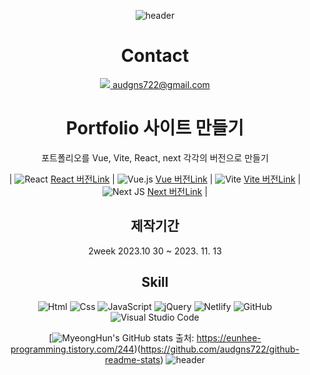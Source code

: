 <div align="center"> 



![header](https://capsule-render.vercel.app/api?type=slice&color=gradient&height=160&section=header&text=MyeongHun%20%20&fontAlign=50&fontAlignY=70&fontSize=90&fontColor=000000)




# Contact
<div>
    <a href="mailto:yunyoungsik91@gmail.com">
        <img src="https://img.shields.io/badge/Gmail-EA4335?style=for-the-badge&logo=Gmail&logoColor=white"> audgns722@gmail.com
    </a>
</div>

# Portfolio 사이트 만들기

  포트폴리오를 Vue, Vite, React, next 각각의 버전으로 만들기

| ![React](https://img.shields.io/badge/react-%2320232a.svg?style=for-the-badge&logo=react&logoColor=%2361DAFB) [React 버전Link](https://github.com/audgns722/react-project2023.git) | ![Vue.js](https://img.shields.io/badge/vuejs-%2335495e.svg?style=for-the-badge&logo=vuedotjs&logoColor=%234FC08D) [Vue 버전Link](https://github.com/audgns722/vite-project2023.git) | ![Vite](https://img.shields.io/badge/vite-%23646CFF.svg?style=for-the-badge&logo=vite&logoColor=white) [Vite 버전Link](https://github.com/audgns722/vue-project2023.git) | ![Next JS](https://img.shields.io/badge/Next-black?style=for-the-badge&logo=next.js&logoColor=white) [Next 버전Link](https://github.com/audgns722/next-project.git) |

  ## 제작기간

  2week 2023.10 30 ~ 2023. 11. 13

  ## Skill

  <img alt="Html" src ="https://img.shields.io/badge/HTML5-E34F26.svg?&style=for-the-badge&logo=HTML5&logoColor=white"/> <img alt="Css" src ="https://img.shields.io/badge/CSS3-1572B6.svg?&style=for-the-badge&logo=CSS3&logoColor=white"/> <img alt="JavaScript" src ="https://img.shields.io/badge/JavaScriipt-F7DF1E.svg?&style=for-the-badge&logo=JavaScript&logoColor=black"/> ![jQuery](https://img.shields.io/badge/jquery-%230769AD.svg?style=for-the-badge&logo=jquery&logoColor=white) ![Netlify](https://img.shields.io/badge/netlify-%23000000.svg?style=for-the-badge&logo=netlify&logoColor=#00C7B7) ![GitHub](https://img.shields.io/badge/github-%23121011.svg?style=for-the-badge&logo=github&logoColor=white) ![Visual Studio Code](https://img.shields.io/badge/Visual%20Studio%20Code-0078d7.svg?style=for-the-badge&logo=visual-studio-code&logoColor=white)

[![MyeongHun's GitHub stats](https://github-readme-stats.vercel.app/api?username=audgns722&&show_icons=true&theme=tokyonight)
출처: https://eunhee-programming.tistory.com/244)(https://github.com/audgns722/github-readme-stats)
![header](https://capsule-render.vercel.app/api?type=wave&color=auto&height=200&section=header&text=Thank%20you&fontSize=90)
</div>
